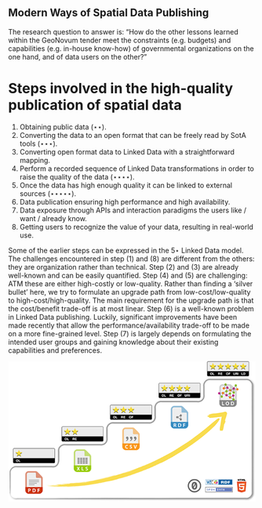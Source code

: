 Modern Ways of Spatial Data Publishing
--------------------------------------

The research question to answer is: “How do the other lessons learned within the GeoNovum tender meet the constraints (e.g. budgets) and capabilities (e.g. in-house know-how) of governmental organizations on the one hand, and of data users on the other?”

Steps involved in the high-quality publication of spatial data
==============================================================

  1. Obtaining public data (⋆⋆).
  2. Converting the data to an open format that can be freely read by SotA tools (⋆⋆⋆).
  3. Converting open format data to Linked Data with a straightforward mapping.
  4. Perform a recorded sequence of Linked Data transformations in order to raise the quality of the data (⋆⋆⋆⋆).
  5. Once the data has high enough quality it can be linked to external sources (⋆⋆⋆⋆⋆).
  6. Data publication ensuring high performance and high availability.
  7. Data exposure through APIs and interaction paradigms the users like / want / already know.
  8. Getting users to recognize the value of your data, resulting in real-world use.

Some of the earlier steps can be expressed in the 5⋆ Linked Data model.  The challenges encountered in step (1) and (8) are different from the others: they are organization rather than technical.  Step (2) and (3) are already well-known and can be easily quantified.  Step (4) and (5) are challenging: ATM these are either high-costly or low-quality.  Rather than finding a ‘silver bullet’ here, we try to formulate an upgrade path from low-cost/low-quality to high-cost/high-quality.  The main requirement for the upgrade path is that the cost/benefit trade-off is at most linear.  Step (6) is a well-known problem in Linked Data publishing.  Luckily, significant improvements have been made recently that allow the performance/availability trade-off to be made on a more fine-grained level.  Step (7) is largely depends on formulating the intended user groups and gaining knowledge about their existing capabilities and preferences.

![](https://raw.githubusercontent.com/geo4web-testbed/topic1-task1/master/img/5star.png "5⋆ Linked Data")
